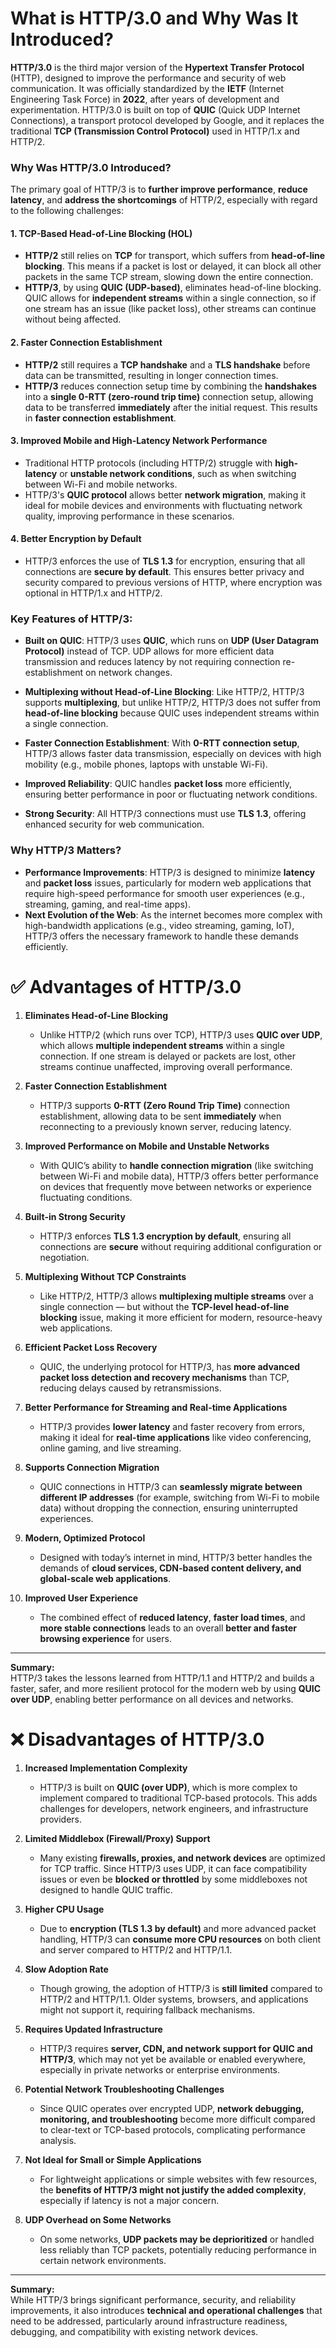 # What is HTTP/3.0 and Why Was It Introduced?

**HTTP/3.0** is the third major version of the **Hypertext Transfer Protocol** (HTTP), designed to improve the performance and security of web communication. It was officially standardized by the **IETF** (Internet Engineering Task Force) in **2022**, after years of development and experimentation. HTTP/3.0 is built on top of **QUIC** (Quick UDP Internet Connections), a transport protocol developed by Google, and it replaces the traditional **TCP (Transmission Control Protocol)** used in HTTP/1.x and HTTP/2.

### Why Was HTTP/3.0 Introduced?

The primary goal of HTTP/3 is to **further improve performance**, **reduce latency**, and **address the shortcomings** of HTTP/2, especially with regard to the following challenges:

#### 1. **TCP-Based Head-of-Line Blocking (HOL)**

- **HTTP/2** still relies on **TCP** for transport, which suffers from **head-of-line blocking**. This means if a packet is lost or delayed, it can block all other packets in the same TCP stream, slowing down the entire connection.
- **HTTP/3**, by using **QUIC (UDP-based)**, eliminates head-of-line blocking. QUIC allows for **independent streams** within a single connection, so if one stream has an issue (like packet loss), other streams can continue without being affected.

#### 2. **Faster Connection Establishment**

- **HTTP/2** still requires a **TCP handshake** and a **TLS handshake** before data can be transmitted, resulting in longer connection times.
- **HTTP/3** reduces connection setup time by combining the **handshakes** into a **single 0-RTT (zero-round trip time)** connection setup, allowing data to be transferred **immediately** after the initial request. This results in **faster connection establishment**.

#### 3. **Improved Mobile and High-Latency Network Performance**

- Traditional HTTP protocols (including HTTP/2) struggle with **high-latency** or **unstable network conditions**, such as when switching between Wi-Fi and mobile networks.
- HTTP/3's **QUIC protocol** allows better **network migration**, making it ideal for mobile devices and environments with fluctuating network quality, improving performance in these scenarios.

#### 4. **Better Encryption by Default**

- HTTP/3 enforces the use of **TLS 1.3** for encryption, ensuring that all connections are **secure by default**. This ensures better privacy and security compared to previous versions of HTTP, where encryption was optional in HTTP/1.x and HTTP/2.

### Key Features of HTTP/3:

- **Built on QUIC**: HTTP/3 uses **QUIC**, which runs on **UDP (User Datagram Protocol)** instead of TCP. UDP allows for more efficient data transmission and reduces latency by not requiring connection re-establishment on network changes.
- **Multiplexing without Head-of-Line Blocking**: Like HTTP/2, HTTP/3 supports **multiplexing**, but unlike HTTP/2, HTTP/3 does not suffer from **head-of-line blocking** because QUIC uses independent streams within a single connection.

- **Faster Connection Establishment**: With **0-RTT connection setup**, HTTP/3 allows faster data transmission, especially on devices with high mobility (e.g., mobile phones, laptops with unstable Wi-Fi).

- **Improved Reliability**: QUIC handles **packet loss** more efficiently, ensuring better performance in poor or fluctuating network conditions.

- **Strong Security**: All HTTP/3 connections must use **TLS 1.3**, offering enhanced security for web communication.

### Why HTTP/3 Matters?

- **Performance Improvements**: HTTP/3 is designed to minimize **latency** and **packet loss** issues, particularly for modern web applications that require high-speed performance for smooth user experiences (e.g., streaming, gaming, and real-time apps).
- **Next Evolution of the Web**: As the internet becomes more complex with high-bandwidth applications (e.g., video streaming, gaming, IoT), HTTP/3 offers the necessary framework to handle these demands efficiently.

# ✅ Advantages of HTTP/3.0

1. **Eliminates Head-of-Line Blocking**

   - Unlike HTTP/2 (which runs over TCP), HTTP/3 uses **QUIC over UDP**, which allows **multiple independent streams** within a single connection. If one stream is delayed or packets are lost, other streams continue unaffected, improving overall performance.

2. **Faster Connection Establishment**

   - HTTP/3 supports **0-RTT (Zero Round Trip Time)** connection establishment, allowing data to be sent **immediately** when reconnecting to a previously known server, reducing latency.

3. **Improved Performance on Mobile and Unstable Networks**

   - With QUIC’s ability to **handle connection migration** (like switching between Wi-Fi and mobile data), HTTP/3 offers better performance on devices that frequently move between networks or experience fluctuating conditions.

4. **Built-in Strong Security**

   - HTTP/3 enforces **TLS 1.3 encryption by default**, ensuring all connections are **secure** without requiring additional configuration or negotiation.

5. **Multiplexing Without TCP Constraints**

   - Like HTTP/2, HTTP/3 allows **multiplexing multiple streams** over a single connection — but without the **TCP-level head-of-line blocking** issue, making it more efficient for modern, resource-heavy web applications.

6. **Efficient Packet Loss Recovery**

   - QUIC, the underlying protocol for HTTP/3, has **more advanced packet loss detection and recovery mechanisms** than TCP, reducing delays caused by retransmissions.

7. **Better Performance for Streaming and Real-time Applications**

   - HTTP/3 provides **lower latency** and faster recovery from errors, making it ideal for **real-time applications** like video conferencing, online gaming, and live streaming.

8. **Supports Connection Migration**

   - QUIC connections in HTTP/3 can **seamlessly migrate between different IP addresses** (for example, switching from Wi-Fi to mobile data) without dropping the connection, ensuring uninterrupted experiences.

9. **Modern, Optimized Protocol**

   - Designed with today’s internet in mind, HTTP/3 better handles the demands of **cloud services, CDN-based content delivery, and global-scale web applications**.

10. **Improved User Experience**
    - The combined effect of **reduced latency**, **faster load times**, and **more stable connections** leads to an overall **better and faster browsing experience** for users.

---

**Summary:**  
HTTP/3 takes the lessons learned from HTTP/1.1 and HTTP/2 and builds a faster, safer, and more resilient protocol for the modern web by using **QUIC over UDP**, enabling better performance on all devices and networks.

# ❌ Disadvantages of HTTP/3.0

1. **Increased Implementation Complexity**

   - HTTP/3 is built on **QUIC (over UDP)**, which is more complex to implement compared to traditional TCP-based protocols. This adds challenges for developers, network engineers, and infrastructure providers.

2. **Limited Middlebox (Firewall/Proxy) Support**

   - Many existing **firewalls, proxies, and network devices** are optimized for TCP traffic. Since HTTP/3 uses UDP, it can face compatibility issues or even be **blocked or throttled** by some middleboxes not designed to handle QUIC traffic.

3. **Higher CPU Usage**

   - Due to **encryption (TLS 1.3 by default)** and more advanced packet handling, HTTP/3 can **consume more CPU resources** on both client and server compared to HTTP/2 and HTTP/1.1.

4. **Slow Adoption Rate**

   - Though growing, the adoption of HTTP/3 is **still limited** compared to HTTP/2 and HTTP/1.1. Older systems, browsers, and applications might not support it, requiring fallback mechanisms.

5. **Requires Updated Infrastructure**

   - HTTP/3 requires **server, CDN, and network support for QUIC and HTTP/3**, which may not yet be available or enabled everywhere, especially in private networks or enterprise environments.

6. **Potential Network Troubleshooting Challenges**

   - Since QUIC operates over encrypted UDP, **network debugging, monitoring, and troubleshooting** become more difficult compared to clear-text or TCP-based protocols, complicating performance analysis.

7. **Not Ideal for Small or Simple Applications**

   - For lightweight applications or simple websites with few resources, the **benefits of HTTP/3 might not justify the added complexity**, especially if latency is not a major concern.

8. **UDP Overhead on Some Networks**
   - On some networks, **UDP packets may be deprioritized** or handled less reliably than TCP packets, potentially reducing performance in certain network environments.

---

**Summary:**  
While HTTP/3 brings significant performance, security, and reliability improvements, it also introduces **technical and operational challenges** that need to be addressed, particularly around infrastructure readiness, debugging, and compatibility with existing network devices.
